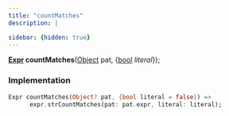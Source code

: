 ```yaml
---
title: "countMatches"
description: |

sidebar: {hidden: true}
---
```

<span class="dart-code"><strong>[Expr] countMatches</strong>(<span class="nobr">[Object] pat</span>, {<span class="nobr">[bool] <i>literal</i></span>});</span>


### Implementation
```dart
Expr countMatches(Object? pat, {bool literal = false}) =>
      expr.strCountMatches(pat: pat.expr, literal: literal);
```

[Expr]: /reference/classes/expr/
[Object]: https://api.flutter.dev/flutter/dart-core/Object-class.html
[bool]: https://api.flutter.dev/flutter/dart-core/bool-class.html